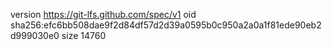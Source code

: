 version https://git-lfs.github.com/spec/v1
oid sha256:efc6bb508dae9f2d84df57d2d39a0595b0c950a2a0a1f81ede90eb2d999030e0
size 14760
